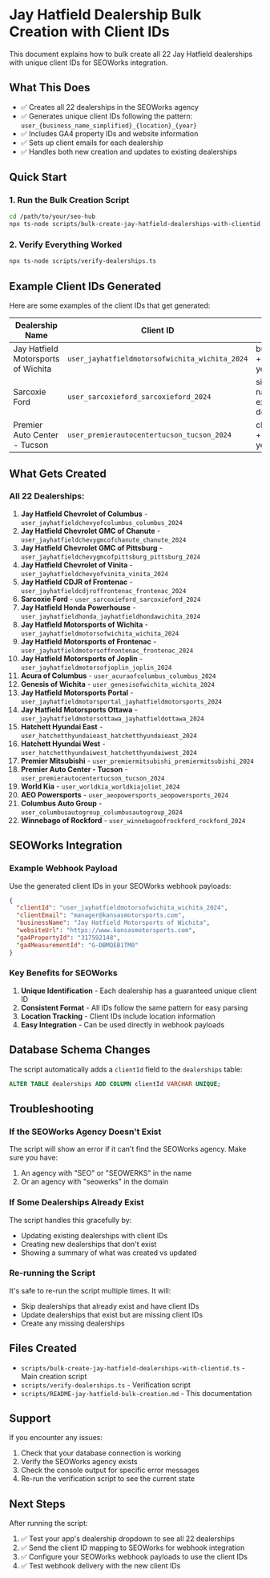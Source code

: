 # Jay Hatfield Dealership Bulk Creation with Client IDs

This document explains how to bulk create all 22 Jay Hatfield dealerships with unique client IDs for SEOWorks integration.

## What This Does

- ✅ Creates all 22 dealerships in the SEOWorks agency
- ✅ Generates unique client IDs following the pattern: `user_{business_name_simplified}_{location}_{year}`
- ✅ Includes GA4 property IDs and website information
- ✅ Sets up client emails for each dealership
- ✅ Handles both new creation and updates to existing dealerships

## Quick Start

### 1. Run the Bulk Creation Script

```bash
cd /path/to/your/seo-hub
npx ts-node scripts/bulk-create-jay-hatfield-dealerships-with-clientid.ts
```

### 2. Verify Everything Worked

```bash
npx ts-node scripts/verify-dealerships.ts
```

## Example Client IDs Generated

Here are some examples of the client IDs that get generated:

| Dealership Name | Client ID | Pattern Explained |
|----------------|-----------|-------------------|
| Jay Hatfield Motorsports of Wichita | `user_jayhatfieldmotorsofwichita_wichita_2024` | business_name + location + year |
| Sarcoxie Ford | `user_sarcoxieford_sarcoxieford_2024` | simplified name + extracted domain + year |
| Premier Auto Center - Tucson | `user_premierautocentertucson_tucson_2024` | cleaned name + location + year |

## What Gets Created

### All 22 Dealerships:

1. **Jay Hatfield Chevrolet of Columbus** - `user_jayhatfieldchevyofcolumbus_columbus_2024`
2. **Jay Hatfield Chevrolet GMC of Chanute** - `user_jayhatfieldchevygmcofchanute_chanute_2024`
3. **Jay Hatfield Chevrolet GMC of Pittsburg** - `user_jayhatfieldchevygmcofpittsburg_pittsburg_2024`
4. **Jay Hatfield Chevrolet of Vinita** - `user_jayhatfieldchevyofvinita_vinita_2024`
5. **Jay Hatfield CDJR of Frontenac** - `user_jayhatfieldcdjroffrontenac_frontenac_2024`
6. **Sarcoxie Ford** - `user_sarcoxieford_sarcoxieford_2024`
7. **Jay Hatfield Honda Powerhouse** - `user_jayhatfieldhonda_jayhatfieldhondawichita_2024`
8. **Jay Hatfield Motorsports of Wichita** - `user_jayhatfieldmotorsofwichita_wichita_2024`
9. **Jay Hatfield Motorsports of Frontenac** - `user_jayhatfieldmotorsoffrontenac_frontenac_2024`
10. **Jay Hatfield Motorsports of Joplin** - `user_jayhatfieldmotorsofjoplin_joplin_2024`
11. **Acura of Columbus** - `user_acuraofcolumbus_columbus_2024`
12. **Genesis of Wichita** - `user_genesisofwichita_wichita_2024`
13. **Jay Hatfield Motorsports Portal** - `user_jayhatfieldmotorsportal_jayhatfieldmotorsports_2024`
14. **Jay Hatfield Motorsports Ottawa** - `user_jayhatfieldmotorsottawa_jayhatfieldottawa_2024`
15. **Hatchett Hyundai East** - `user_hatchetthyundaieast_hatchetthyundaieast_2024`
16. **Hatchett Hyundai West** - `user_hatchetthyundaiwest_hatchetthyundaiwest_2024`
17. **Premier Mitsubishi** - `user_premiermitsubishi_premiermitsubishi_2024`
18. **Premier Auto Center - Tucson** - `user_premierautocentertucson_tucson_2024`
19. **World Kia** - `user_worldkia_worldkiajoliet_2024`
20. **AEO Powersports** - `user_aeopowersports_aeopowersports_2024`
21. **Columbus Auto Group** - `user_columbusautogroup_columbusautogroup_2024`
22. **Winnebago of Rockford** - `user_winnebagoofrockford_rockford_2024`

## SEOWorks Integration

### Example Webhook Payload

Use the generated client IDs in your SEOWorks webhook payloads:

```json
{
  "clientId": "user_jayhatfieldmotorsofwichita_wichita_2024",
  "clientEmail": "manager@kansasmotorsports.com",
  "businessName": "Jay Hatfield Motorsports of Wichita",
  "websiteUrl": "https://www.kansasmotorsports.com",
  "ga4PropertyId": "317592148",
  "ga4MeasurementId": "G-DBMQEB1TM0"
}
```

### Key Benefits for SEOWorks

1. **Unique Identification** - Each dealership has a guaranteed unique client ID
2. **Consistent Format** - All IDs follow the same pattern for easy parsing
3. **Location Tracking** - Client IDs include location information
4. **Easy Integration** - Can be used directly in webhook payloads

## Database Schema Changes

The script automatically adds a `clientId` field to the `dealerships` table:

```sql
ALTER TABLE dealerships ADD COLUMN clientId VARCHAR UNIQUE;
```

## Troubleshooting

### If the SEOWorks Agency Doesn't Exist

The script will show an error if it can't find the SEOWorks agency. Make sure you have:

1. An agency with "SEO" or "SEOWERKS" in the name
2. Or an agency with "seowerks" in the domain

### If Some Dealerships Already Exist

The script handles this gracefully by:
- Updating existing dealerships with client IDs
- Creating new dealerships that don't exist
- Showing a summary of what was created vs updated

### Re-running the Script

It's safe to re-run the script multiple times. It will:
- Skip dealerships that already exist and have client IDs
- Update dealerships that exist but are missing client IDs
- Create any missing dealerships

## Files Created

- `scripts/bulk-create-jay-hatfield-dealerships-with-clientid.ts` - Main creation script
- `scripts/verify-dealerships.ts` - Verification script
- `scripts/README-jay-hatfield-bulk-creation.md` - This documentation

## Support

If you encounter any issues:

1. Check that your database connection is working
2. Verify the SEOWorks agency exists
3. Check the console output for specific error messages
4. Re-run the verification script to see the current state

## Next Steps

After running the script:

1. ✅ Test your app's dealership dropdown to see all 22 dealerships
2. ✅ Send the client ID mapping to SEOWorks for webhook integration  
3. ✅ Configure your SEOWorks webhook payloads to use the client IDs
4. ✅ Test webhook delivery with the new client IDs 